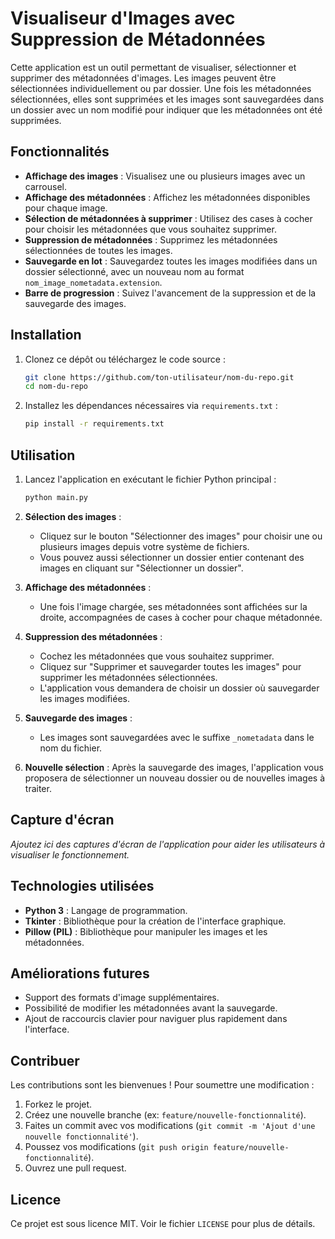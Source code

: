 
# Visualiseur d'Images avec Suppression de Métadonnées

Cette application est un outil permettant de visualiser, sélectionner et supprimer des métadonnées d'images. Les images peuvent être sélectionnées individuellement ou par dossier. Une fois les métadonnées sélectionnées, elles sont supprimées et les images sont sauvegardées dans un dossier avec un nom modifié pour indiquer que les métadonnées ont été supprimées.

## Fonctionnalités

- **Affichage des images** : Visualisez une ou plusieurs images avec un carrousel.
- **Affichage des métadonnées** : Affichez les métadonnées disponibles pour chaque image.
- **Sélection de métadonnées à supprimer** : Utilisez des cases à cocher pour choisir les métadonnées que vous souhaitez supprimer.
- **Suppression de métadonnées** : Supprimez les métadonnées sélectionnées de toutes les images.
- **Sauvegarde en lot** : Sauvegardez toutes les images modifiées dans un dossier sélectionné, avec un nouveau nom au format `nom_image_nometadata.extension`.
- **Barre de progression** : Suivez l'avancement de la suppression et de la sauvegarde des images.

## Installation

1. Clonez ce dépôt ou téléchargez le code source :
   ```bash
   git clone https://github.com/ton-utilisateur/nom-du-repo.git
   cd nom-du-repo
   ```

2. Installez les dépendances nécessaires via `requirements.txt` :
   ```bash
   pip install -r requirements.txt
   ```

## Utilisation

1. Lancez l'application en exécutant le fichier Python principal :
   ```bash
   python main.py
   ```

2. **Sélection des images** : 
   - Cliquez sur le bouton "Sélectionner des images" pour choisir une ou plusieurs images depuis votre système de fichiers.
   - Vous pouvez aussi sélectionner un dossier entier contenant des images en cliquant sur "Sélectionner un dossier".

3. **Affichage des métadonnées** : 
   - Une fois l'image chargée, ses métadonnées sont affichées sur la droite, accompagnées de cases à cocher pour chaque métadonnée.

4. **Suppression des métadonnées** :
   - Cochez les métadonnées que vous souhaitez supprimer.
   - Cliquez sur "Supprimer et sauvegarder toutes les images" pour supprimer les métadonnées sélectionnées.
   - L'application vous demandera de choisir un dossier où sauvegarder les images modifiées.

5. **Sauvegarde des images** :
   - Les images sont sauvegardées avec le suffixe `_nometadata` dans le nom du fichier.

6. **Nouvelle sélection** : Après la sauvegarde des images, l'application vous proposera de sélectionner un nouveau dossier ou de nouvelles images à traiter.

## Capture d'écran

_Ajoutez ici des captures d'écran de l'application pour aider les utilisateurs à visualiser le fonctionnement._

## Technologies utilisées

- **Python 3** : Langage de programmation.
- **Tkinter** : Bibliothèque pour la création de l'interface graphique.
- **Pillow (PIL)** : Bibliothèque pour manipuler les images et les métadonnées.

## Améliorations futures

- Support des formats d'image supplémentaires.
- Possibilité de modifier les métadonnées avant la sauvegarde.
- Ajout de raccourcis clavier pour naviguer plus rapidement dans l'interface.

## Contribuer

Les contributions sont les bienvenues ! Pour soumettre une modification :
1. Forkez le projet.
2. Créez une nouvelle branche (ex: `feature/nouvelle-fonctionnalité`).
3. Faites un commit avec vos modifications (`git commit -m 'Ajout d'une nouvelle fonctionnalité'`).
4. Poussez vos modifications (`git push origin feature/nouvelle-fonctionnalité`).
5. Ouvrez une pull request.

## Licence

Ce projet est sous licence MIT. Voir le fichier `LICENSE` pour plus de détails.
